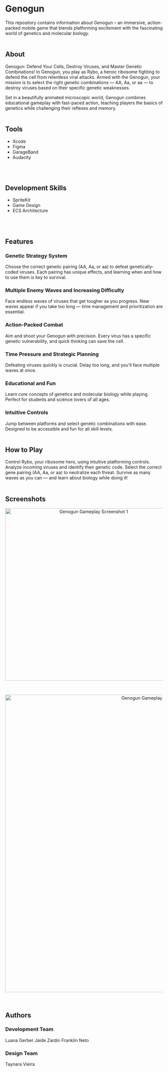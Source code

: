 # Genogun

This repository contains information about Genogun – an immersive, action-packed mobile game that blends platforming excitement with the fascinating world of genetics and molecular biology.
<br>
<br>

## About
Genogun: Defend Your Cells, Destroy Viruses, and Master Genetic Combinations!
In Genogun, you play as Rybo, a heroic ribosome fighting to defend the cell from relentless viral attacks. Armed with the Genogun, your mission is to select the right genetic combinations — AA, Aa, or aa — to destroy viruses based on their specific genetic weaknesses.

Set in a beautifully animated microscopic world, Genogun combines educational gameplay with fast-paced action, teaching players the basics of genetics while challenging their reflexes and memory.
<br>
<br>

## Tools
- Xcode
- Figma
- GarageBand
- Audacity
<br>
<br>

## Development Skills
- SpriteKit
- Game Design
- ECS Architecture
<br>
<br>

## Features
### Genetic Strategy System
Choose the correct genetic pairing (AA, Aa, or aa) to defeat genetically-coded viruses. Each pairing has unique effects, and learning when and how to use them is key to survival.
### Multiple Enemy Waves and Increasing Difficulty
Face endless waves of viruses that get tougher as you progress. New waves appear if you take too long — time management and prioritization are essential.
### Action-Packed Combat
Aim and shoot your Genogun with precision. Every virus has a specific genetic vulnerability, and quick thinking can save the cell.
### Time Pressure and Strategic Planning
Defeating viruses quickly is crucial. Delay too long, and you'll face multiple waves at once.
### Educational and Fun
Learn core concepts of genetics and molecular biology while playing. Perfect for students and science lovers of all ages.
### Intuitive Controls
Jump between platforms and select genetic combinations with ease. Designed to be accessible and fun for all skill levels.
<br>
<br>

## How to Play
Control Rybo, your ribosome hero, using intuitive platforming controls.
Analyze incoming viruses and identify their genetic code.
Select the correct gene pairing (AA, Aa, or aa) to neutralize each threat.
Survive as many waves as you can — and learn about biology while doing it!
<br>
<br>

## Screenshots
<p align="center"> <img alt="Genogun Gameplay Screenshot 1" width="550" src="https://github.com/YOUR-USERNAME/genogun/blob/main/screenshots/genogun1.png"> </p> <br> <p align="center"> <img alt="Genogun Gameplay Screenshot 2" width="950" src="https://github.com/YOUR-USERNAME/genogun/blob/main/screenshots/genogun2.png"> </p>
<br>

## Authors

### Development Team
Luana Gerber
Jaide Zardin
Franklin Neto
<br>
### Design Team
Taynara Vieira
